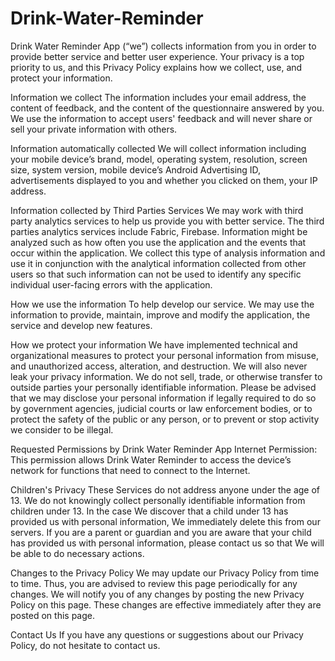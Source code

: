 # Drink-Water-Reminder

Drink Water Reminder App (“we”) collects information from you in order to provide better service and better user experience. Your privacy is a top priority to us, and this Privacy Policy explains how we collect, use, and protect your information.

Information we collect
The information includes your email address, the content of feedback, and the content of the questionnaire answered by you. We use the information to accept users' feedback and will never share or sell your private information with others.

Information automatically collected
We will collect information including your mobile device’s brand, model, operating system, resolution, screen size, system version, mobile device’s Android Advertising ID, advertisements displayed to you and whether you clicked on them, your IP address. 

Information collected by Third Parties Services
We may work with third party analytics services to help us provide you with better service. The third parties analytics services include Fabric, Firebase. Information might be analyzed such as how often you use the application and the events that occur within the application. We collect this type of analysis information and use it in conjunction with the analytical information collected from other users so that such information can not be used to identify any specific individual user-facing errors with the application.


How we use the information
To help develop our service. We may use the information to provide, maintain, improve and modify the application, the service and develop new features.

How we protect your information
We have implemented technical and organizational measures to protect your personal information from misuse, and unauthorized access, alteration, and destruction. We will also never leak your privacy information.
We do not sell, trade, or otherwise transfer to outside parties your personally identifiable information. Please be advised that we may disclose your personal information if legally required to do so by government agencies, judicial courts or law enforcement bodies, or to protect the safety of the public or any person, or to prevent or stop activity we consider to be illegal.

Requested Permissions by Drink Water Reminder App
Internet Permission: This permission allows Drink Water Reminder to access the device’s network for functions that need to connect to the Internet.

Children's Privacy
These Services do not address anyone under the age of 13. We do not knowingly collect personally identifiable information from children under 13. In the case We discover that a child under 13 has provided us with personal information, We immediately delete this from our servers. If you are a parent or guardian and you are aware that your child has provided us with personal information, please contact us so that We will be able to do necessary actions.

Changes to the Privacy Policy
We may update our Privacy Policy from time to time. Thus, you are advised to review this page periodically for any changes. We will notify you of any changes by posting the new Privacy Policy on this page. These changes are effective immediately after they are posted on this page.

Contact Us
If you have any questions or suggestions about our Privacy Policy, do not hesitate to contact us.
